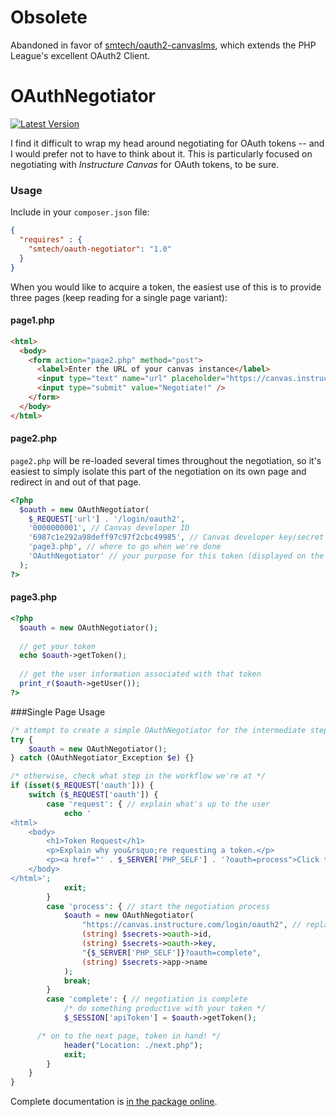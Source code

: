 # Obsolete

Abandoned in favor of [smtech/oauth2-canvaslms](https://github.com/smtech/oauth2-canvaslms), which extends the PHP League's excellent OAuth2 Client.

# OAuthNegotiator

[![Latest Version](https://img.shields.io/packagist/v/smtech/oauth-negotiator.svg)](https://packagist.org/packages/smtech/oauth-negotiator)

I find it difficult to wrap my head around negotiating for OAuth tokens -- and I would prefer not to have to think about it.
This is particularly focused on negotiating with _Instructure Canvas_ for OAuth tokens, to be sure.

### Usage

Include in your `composer.json` file:

```JSON
{
  "requires" : {
    "smtech/oauth-negotiator": "1.0"
  }
}
```

When you would like to acquire a token, the easiest use of this is to provide three pages (keep reading for a single page variant):

#### page1.php

```HTML
<html>
  <body>
    <form action="page2.php" method="post">
      <label>Enter the URL of your canvas instance</label>
      <input type="text" name="url" placeholder="https://canvas.instructure.com" />
      <input type="submit" value="Negotiate!" />
    </form>
  </body>
</html>
```

#### page2.php

`page2.php` will be re-loaded several times throughout the negotiation, so it's easiest to simply isolate this part of the 
negotiation on its own page and redirect in and out of that page.

```PHP
<?php
  $oauth = new OAuthNegotiator(
    $_REQUEST['url'] . '/login/oauth2',
    '0000000001', // Canvas developer ID
    '6987c1e292a98deff97c97f2cbc49985', // Canvas developer key/secret (referred to both ways in their documentation)
    'page3.php', // where to go when we're done
    'OAuthNegotiator' // your purpose for this token (displayed on the user settings page in Canvas)
  );
?>
```

#### page3.php

```PHP
<?php
  $oauth = new OAuthNegotiator();
  
  // get your token
  echo $oauth->getToken();
  
  // get the user information associated with that token
  print_r($oauth->getUser());
?>
```
###Single Page Usage

```PHP
/* attempt to create a simple OAuthNegotiator for the intermediate steps in the workflow */
try {
	$oauth = new OAuthNegotiator();
} catch (OAuthNegotiator_Exception $e) {}

/* otherwise, check what step in the workflow we're at */
if (isset($_REQUEST['oauth'])) {
	switch ($_REQUEST['oauth']) {
		case 'request': { // explain what's up to the user
			echo '
<html>
	<body>
		<h1>Token Request</h1>
		<p>Explain why you&rsquo;re requesting a token.</p>
		<p><a href="' . $_SERVER['PHP_SELF'] . '?oauth=process">Click to continue</a></p>
	</body>
</html>';
			exit;
		}
		case 'process': { // start the negotiation process
			$oauth = new OAuthNegotiator(
				"https://canvas.instructure.com/login/oauth2", // replace with your OAuth provider endpoint
				(string) $secrets->oauth->id,
				(string) $secrets->oauth->key,
				"{$_SERVER['PHP_SELF']}?oauth=complete",
				(string) $secrets->app->name
			);
			break;
		}
		case 'complete': { // negotiation is complete
			/* do something productive with your token */
			$_SESSION['apiToken'] = $oauth->getToken();

      /* on to the next page, token in hand! */
			header("Location: ./next.php");
			exit;
		}
	}
}
```

Complete documentation is [in the package online](https://htmlpreview.github.io?https://github.com/smtech/oauth-negotiator/blob/master/doc/index.html).
